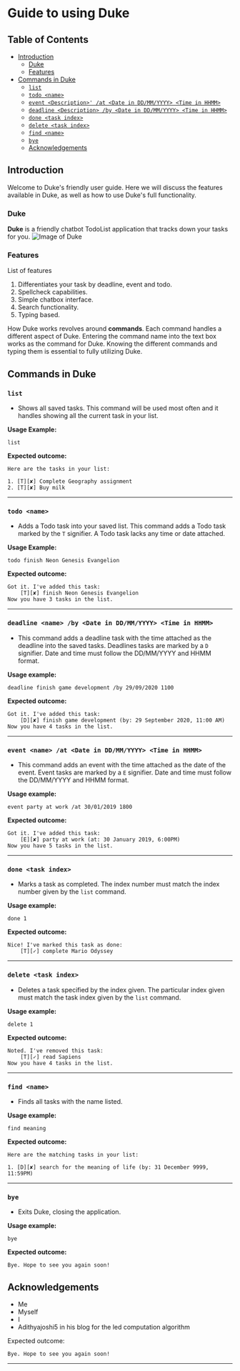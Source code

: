# Guide to using Duke


## Table of Contents

 - [Introduction](#introduction)
    - [Duke](#duke)
    - [Features](#features)
- [Commands in Duke](#commands-in-duke)
    - [`list`](#list)
    - [`todo <name>` ](#todo-name)
    - [`event <Description>' /at <Date in DD/MM/YYYY> <Time in HHMM>` ](#event-description-at-date-in-ddmmyyyy-time-in-hhmm)
    - [`deadline <Description> /by <Date in DD/MM/YYYY> <Time in HHMM>`](#deadline-description-by-date-in-ddmmyyyy-time-in-hhmm)
    - [`done <task index>`](done-task-index)  
    - [`delete <task index>`](#delete-task-index)
    - [`find <name>`](#find-name)
    - [`bye` ](#bye)
  - [Acknowledgements](#acknowledgements)

## Introduction
Welcome to Duke's friendly user guide. Here we will discuss the features available in Duke, as well as how to use Duke's full functionality.

### Duke
 **Duke** is a friendly chatbot TodoList application that tracks down your tasks for you.
![Image of Duke](docs\Ui.png)
 
### Features
List of features
 1. Differentiates your task by deadline, event and todo.
 2. Spellcheck capabilities.
 3. Simple chatbox interface.
 4. Search functionality.
 5. Typing based.

How Duke works revolves around **commands**. Each command handles a different aspect of Duke. Entering the command name into the text box works as the command for Duke. Knowing the different commands and typing them is essential to fully utilizing Duke.

## Commands in Duke

### `list`   
- Shows all saved tasks. This command will be used most often and it handles showing all the current task in your list.

**Usage Example:**

`list`

**Expected outcome:**

```
Here are the tasks in your list:

1. [T][✘] Complete Geography assignment
2. [T][✘] Buy milk
```

---

### `todo <name>` 
- Adds a Todo task into your saved list. This command adds a Todo task marked by the `T` signifier. A Todo task lacks any time or date attached.

**Usage Example:** 

`todo finish Neon Genesis Evangelion`

**Expected outcome:**

```
Got it. I've added this task:
    [T][✘] finish Neon Genesis Evangelion
Now you have 3 tasks in the list.
```
---

### `deadline <name> /by <Date in DD/MM/YYYY> <Time in HHMM>`

- This command adds a deadline task with the time attached as the  deadline into the saved tasks. Deadlines tasks are marked by a `D` signifier. Date and time must follow the DD/MM/YYYY and HHMM format.

**Usage example:** 

`deadline finish game development /by 29/09/2020 1100`

**Expected outcome:**

```
Got it. I've added this task:
    [D][✘] finish game development (by: 29 September 2020, 11:00 AM)
Now you have 4 tasks in the list.
```

---

### `event <name> /at <Date in DD/MM/YYYY> <Time in HHMM>` 
- This command adds an event with the time attached as the date of the event. Event tasks are marked by a `E` signifier. Date and time must follow the DD/MM/YYYY and HHMM format.

**Usage example:**

`event party at work /at 30/01/2019 1800`

**Expected outcome:**

```
Got it. I've added this task:
    [E][✘] party at work (at: 30 January 2019, 6:00PM)
Now you have 5 tasks in the list.
```
---

### `done <task index>` 
- Marks a task as completed. The index number must match the index number given by the `list` command.

**Usage example:** 

`done 1`

**Expected outcome:**

```
Nice! I've marked this task as done:
    [T][✓] complete Mario Odyssey
```

---

### `delete <task index>` 
- Deletes a task specified by the index given. The particular index given must match the task index given by the `list` command.

**Usage example:**

`delete 1`

**Expected outcome:**

```
Noted. I've removed this task:
    [T][✓] read Sapiens
Now you have 4 tasks in the list.
```
---

### `find <name>` 
- Finds all tasks with the name listed. 

**Usage example:**

`find meaning`

**Expected outcome:**

```
Here are the matching tasks in your list:

1. [D][✘] search for the meaning of life (by: 31 December 9999, 11:59PM)
```

---

### `bye` 
- Exits Duke, closing the application.

**Usage example:** 

`bye`

**Expected outcome:**
```
Bye. Hope to see you again soon!
```

## Acknowledgements
- Me
- Myself
- I
- Adithyajoshi5 in his blog for the led computation algorithm

Expected outcome:

```
Bye. Hope to see you again soon!
```
---